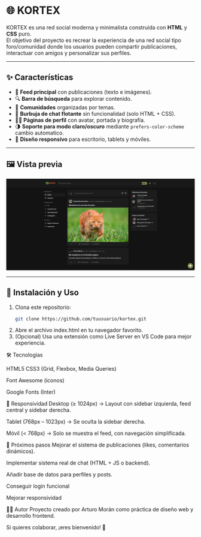 # 🌐 KORTEX

KORTEX es una red social moderna y minimalista construida con **HTML** y **CSS** puro.  
El objetivo del proyecto es recrear la experiencia de una red social tipo foro/comunidad donde los usuarios pueden compartir publicaciones, interactuar con amigos y personalizar sus perfiles.

---

## ✨ Características

- 📰 **Feed principal** con publicaciones (texto e imágenes).  
- 🔍 **Barra de búsqueda** para explorar contenido.  
- 👥 **Comunidades** organizadas por temas.  
- 📩 **Burbuja de chat flotante** sin funcionalidad (solo HTML + CSS).  
- 🧑‍💻 **Páginas de perfil** con avatar, portada y biografía.  
- 🌗 **Soporte para modo claro/oscuro** mediante `prefers-color-scheme` cambio automatico.  
- 📱 **Diseño responsivo** para escritorio, tablets y móviles.  

---

## 🖼️ Vista previa

![](assets/image.png)

---

## 🚀 Instalación y Uso

1. Clona este repositorio:
   ```bash
   git clone https://github.com/tuusuario/kortex.git

2. Abre el archivo index.html en tu navegador favorito.
3. (Opcional) Usa una extensión como Live Server en VS Code para mejor experiencia.

🛠️ Tecnologías

HTML5
CSS3 (Grid, Flexbox, Media Queries)

Font Awesome (iconos)

Google Fonts (Inter)

📱 Responsividad
Desktop (≥ 1024px) → Layout con sidebar izquierda, feed central y sidebar derecha.

Tablet (768px – 1023px) → Se oculta la sidebar derecha.

Móvil (< 768px) → Solo se muestra el feed, con navegación simplificada.


🔮 Próximos pasos
 Mejorar el sistema de publicaciones (likes, comentarios dinámicos).

 Implementar sistema real de chat (HTML + JS o backend).

 Añadir base de datos para perfiles y posts.

 Conseguir login funcional

 Mejorar responsividad

👨‍💻 Autor
Proyecto creado por Arturo Morán como práctica de diseño web y desarrollo frontend.

Si quieres colaborar, ¡eres bienvenido! 🙌
